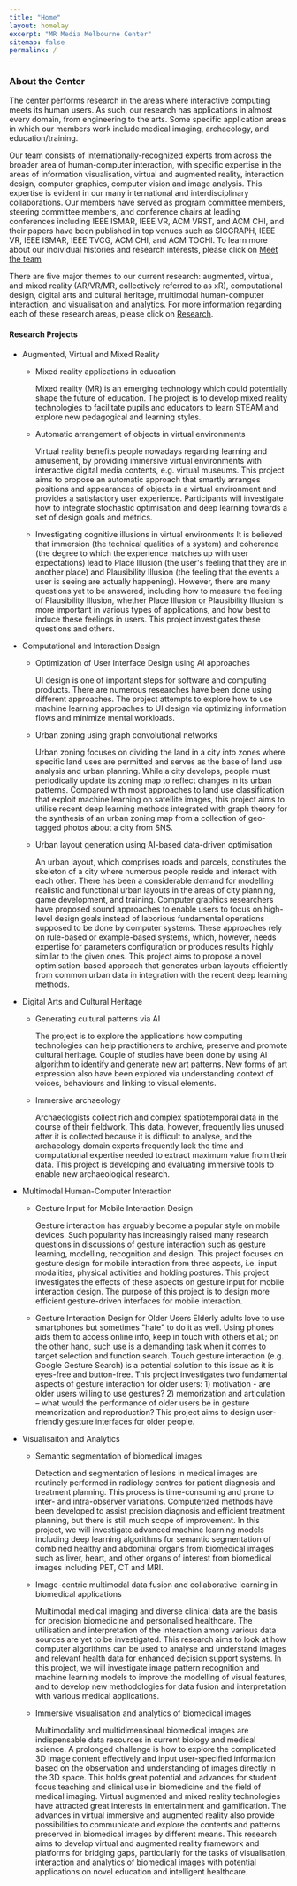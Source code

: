 ```yaml
---
title: "Home"
layout: homelay
excerpt: "MR Media Melbourne Center"
sitemap: false
permalink: /
---
```


### About the Center

The center performs research in the areas where interactive computing meets its human users. As such, our research has applications in almost every domain, from engineering to the arts. Some specific application areas in which our members work include medical imaging, archaeology, and education/training.

Our team consists of internationally-recognized experts from across the broader area of human-computer interaction, with specific expertise in the areas of information visualisation, virtual and augmented reality, interaction design, computer graphics, computer vision and image analysis.  This expertise is evident in our many international and interdisciplinary collaborations. Our members have served as program committee members, steering committee members, and conference chairs at leading conferences including IEEE ISMAR, IEEE VR, ACM VRST, and ACM CHI, and their papers have been published in top venues such as SIGGRAPH, IEEE VR, IEEE ISMAR, IEEE TVCG, ACM CHI, and ACM TOCHI. To learn more about our individual histories and research interests, please click on [Meet the team](/team)

There are five major themes to our current research: augmented, virtual, and mixed reality (AR/VR/MR, collectively referred to as xR), computational design, digital arts and cultural heritage, multimodal human-computer interaction, and visualisation and analytics. For more information regarding each of these research areas, please click on [Research](/research/).

#### **Research Projects**
-	Augmented, Virtual and Mixed Reality

	* Mixed reality applications in education 

		Mixed reality (MR) is an emerging technology which could potentially shape the future of education. The project is to develop mixed reality technologies to facilitate pupils and educators to learn STEAM and explore new pedagogical and learning styles. 

	* Automatic arrangement of objects in virtual environments

		Virtual reality benefits people nowadays regarding learning and amusement, by providing immersive virtual environments with interactive digital media contents, e.g. virtual museums. This project aims to propose an automatic approach that smartly arranges positions and appearances of objects in a virtual environment and provides a satisfactory user experience. Participants will investigate how to integrate stochastic optimisation and deep learning towards a set of design goals and metrics.

	* Investigating cognitive illusions in virtual environments
		It is believed that immersion (the technical qualities of a system) and coherence (the degree to which the experience matches up with user expectations) lead to Place Illusion (the user's feeling that they are in another place) and Plausibility Illusion (the feeling that the events a user is seeing are actually happening). However, there are many questions yet to be answered, including how to measure the feeling of Plausibility Illusion, whether Place Illusion or Plausibility Illusion is more important in various types of applications, and how best to induce these feelings in users. This project investigates these questions and others. 

-	Computational and Interaction Design

	* Optimization of User Interface Design using AI approaches

		UI design is one of important steps for software and computing products. There are numerous researches have been done using different approaches.  The project attempts to explore how to use machine learning approaches to UI design via optimizing information flows and minimize mental workloads.  

	* Urban zoning using graph convolutional networks

		Urban zoning focuses on dividing the land in a city into zones where specific land uses are permitted and serves as the base of land use analysis and urban planning. While a city develops, people must periodically update its zoning map to reflect changes in its urban patterns. Compared with most approaches to land use classification that exploit machine learning on satellite images, this project aims to utilise recent deep learning methods integrated with graph theory for the synthesis of an urban zoning map from a collection of geo-tagged photos about a city from SNS.

	* Urban layout generation using AI-based data-driven optimisation

		An urban layout, which comprises roads and parcels, constitutes the skeleton of a city where numerous people reside and interact with each other. There has been a considerable demand for modelling realistic and functional urban layouts in the areas of city planning, game development, and training. Computer graphics researchers have proposed sound approaches to enable users to focus on high-level design goals instead of laborious fundamental operations supposed to be done by computer systems. These approaches rely on rule-based or example-based systems, which, however, needs expertise for parameters configuration or produces results highly similar to the given ones. This project aims to propose a novel optimisation-based approach that generates urban layouts efficiently from common urban data in integration with the recent deep learning methods.

-	Digital Arts and Cultural Heritage 

	* Generating cultural patterns via AI 

		The project is to explore the applications how computing technologies can help practitioners to archive, preserve and promote cultural heritage.  Couple of studies have been done by using AI algorithm to identify and generate new art patterns.  New forms of art expression also have been explored via understanding context of voices, behaviours and linking to visual elements. 

	* Immersive archaeology

		Archaeologists collect rich and complex spatiotemporal data in the course of their fieldwork. This data, however, frequently lies unused after it is collected because it is difficult to analyse, and the archaeology domain experts frequently lack the time and computational expertise needed to extract maximum value from their data. This project is developing and evaluating immersive tools to enable new archaeological research.


-	Multimodal Human-Computer Interaction

	* Gesture Input for Mobile Interaction Design

		Gesture interaction has arguably become a popular style on mobile devices. Such popularity has increasingly raised many research questions in discussions of gesture interaction such as gesture learning, modelling, recognition and design. This project focuses on gesture design for mobile interaction from three aspects, i.e. input modalities, physical activities and holding postures. This project investigates the effects of these aspects on gesture input for mobile interaction design. The purpose of this project is to design more efficient gesture-driven interfaces for mobile interaction.

	* Gesture Interaction Design for Older Users
		Elderly adults love to use smartphones but sometimes "hate" to do it as well. Using phones aids them to access online info, keep in touch with others et al.; on the other hand, such use is a demanding task when it comes to target selection and function search. Touch gesture interaction (e.g. Google Gesture Search) is a potential solution to this issue as it is eyes-free and button-free. This project investigates two fundamental aspects of gesture interaction for older users: 1) motivation - are older users willing to use gestures? 2) memorization and articulation – what would the performance of older users be in gesture memorization and reproduction? This project aims to design user-friendly gesture interfaces for older people. 

-	Visualisaiton and Analytics

	* Semantic segmentation of biomedical images

		Detection and segmentation of lesions in medical images are routinely performed in radiology centres for patient diagnosis and treatment planning. This process is time-consuming and prone to inter- and intra-observer variations. Computerized methods have been developed to assist precision diagnosis and efficient treatment planning, but there is still much scope of improvement. In this project, we will investigate advanced machine learning models including deep learning algorithms for semantic segmentation of combined healthy and abdominal organs from biomedical images such as liver, heart, and other organs of interest from biomedical images including PET, CT and MRI.

	* Image-centric multimodal data fusion and collaborative learning in biomedical applications

		Multimodal medical imaging and diverse clinical data are the basis for precision biomedicine and personalised healthcare. The utilisation and interpretation of the interaction among various data sources are yet to be investigated. This research aims to look at how computer algorithms can be used to analyse and understand images and relevant health data for enhanced decision support systems. In this project, we will investigate image pattern recognition and machine learning models to improve the modelling of visual features, and to develop new methodologies for data fusion and interpretation with various medical applications. 

	* Immersive visualisation and analytics of biomedical images 

		Multimodality and multidimensional biomedical images are indispensable data resources in current biology and medical science. A prolonged challenge is how to explore the complicated 3D image content effectively and input user-specified information based on the observation and understanding of images directly in the 3D space. This holds great potential and advances for student focus teaching and clinical use in biomedicine and the field of medical imaging. Virtual augmented and mixed reality technologies have attracted great interests in entertainment and gamification. The advances in virtual immersive and augmented reality also provide possibilities to communicate and explore the contents and patterns preserved in biomedical images by different means. This research aims to develop virtual and augmented reality framework and platforms for bridging gaps, particularly for the tasks of visualisation, interaction and analytics of biomedical images with potential applications on novel education and intelligent healthcare.



